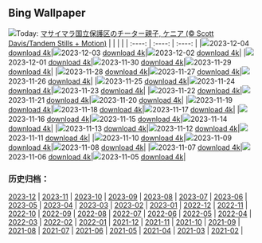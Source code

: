 ## Bing Wallpaper
![](https://global.bing.com/th?id=OHR.CheetahDay_JA-JP9363476313_UHD.jpg&w=1000)Today: [マサイマラ国立保護区のチーター親子, ケニア (© Scott Davis/Tandem Stills + Motion)](https://global.bing.com/th?id=OHR.CheetahDay_JA-JP9363476313_UHD.jpg)
|      |      |      |
| :----: | :----: | :----: |
|![](https://global.bing.com/th?id=OHR.CheetahDay_JA-JP9363476313_UHD.jpg&pid=hp&w=384&h=216&rs=1&c=4)2023-12-04 [download 4k](https://global.bing.com/th?id=OHR.CheetahDay_JA-JP9363476313_UHD.jpg)|![](https://global.bing.com/th?id=OHR.ChichibuNightFestival2023_JA-JP7273209766_UHD.jpg&pid=hp&w=384&h=216&rs=1&c=4)2023-12-03 [download 4k](https://global.bing.com/th?id=OHR.ChichibuNightFestival2023_JA-JP7273209766_UHD.jpg)|![](https://global.bing.com/th?id=OHR.AngkorPark_JA-JP7719711425_UHD.jpg&pid=hp&w=384&h=216&rs=1&c=4)2023-12-02 [download 4k](https://global.bing.com/th?id=OHR.AngkorPark_JA-JP7719711425_UHD.jpg)|
|![](https://global.bing.com/th?id=OHR.IcebergAntarctica_JA-JP7499377944_UHD.jpg&pid=hp&w=384&h=216&rs=1&c=4)2023-12-01 [download 4k](https://global.bing.com/th?id=OHR.IcebergAntarctica_JA-JP7499377944_UHD.jpg)|![](https://global.bing.com/th?id=OHR.TrotternishStorr_JA-JP7531639858_UHD.jpg&pid=hp&w=384&h=216&rs=1&c=4)2023-11-30 [download 4k](https://global.bing.com/th?id=OHR.TrotternishStorr_JA-JP7531639858_UHD.jpg)|![](https://global.bing.com/th?id=OHR.TreeLighting_JA-JP6880977842_UHD.jpg&pid=hp&w=384&h=216&rs=1&c=4)2023-11-29 [download 4k](https://global.bing.com/th?id=OHR.TreeLighting_JA-JP6880977842_UHD.jpg)|
|![](https://global.bing.com/th?id=OHR.HumanKindness_JA-JP6290539891_UHD.jpg&pid=hp&w=384&h=216&rs=1&c=4)2023-11-28 [download 4k](https://global.bing.com/th?id=OHR.HumanKindness_JA-JP6290539891_UHD.jpg)|![](https://global.bing.com/th?id=OHR.RioNegro_JA-JP6030654959_UHD.jpg&pid=hp&w=384&h=216&rs=1&c=4)2023-11-27 [download 4k](https://global.bing.com/th?id=OHR.RioNegro_JA-JP6030654959_UHD.jpg)|![](https://global.bing.com/th?id=OHR.BathingDay2023_JA-JP8643192749_UHD.jpg&pid=hp&w=384&h=216&rs=1&c=4)2023-11-26 [download 4k](https://global.bing.com/th?id=OHR.BathingDay2023_JA-JP8643192749_UHD.jpg)|
|![](https://global.bing.com/th?id=OHR.TajoRiver_JA-JP5452234121_UHD.jpg&pid=hp&w=384&h=216&rs=1&c=4)2023-11-25 [download 4k](https://global.bing.com/th?id=OHR.TajoRiver_JA-JP5452234121_UHD.jpg)|![](https://global.bing.com/th?id=OHR.HallofMosses_JA-JP4877057961_UHD.jpg&pid=hp&w=384&h=216&rs=1&c=4)2023-11-24 [download 4k](https://global.bing.com/th?id=OHR.HallofMosses_JA-JP4877057961_UHD.jpg)|![](https://global.bing.com/th?id=OHR.BradgateFallow_JA-JP4632580137_UHD.jpg&pid=hp&w=384&h=216&rs=1&c=4)2023-11-23 [download 4k](https://global.bing.com/th?id=OHR.BradgateFallow_JA-JP4632580137_UHD.jpg)|
|![](https://global.bing.com/th?id=OHR.Xiaoxue2023_JA-JP4270732262_UHD.jpg&pid=hp&w=384&h=216&rs=1&c=4)2023-11-22 [download 4k](https://global.bing.com/th?id=OHR.Xiaoxue2023_JA-JP4270732262_UHD.jpg)|![](https://global.bing.com/th?id=OHR.HelloSeal_JA-JP3912417099_UHD.jpg&pid=hp&w=384&h=216&rs=1&c=4)2023-11-21 [download 4k](https://global.bing.com/th?id=OHR.HelloSeal_JA-JP3912417099_UHD.jpg)|![](https://global.bing.com/th?id=OHR.ChapmanAdventure_JA-JP3299214561_UHD.jpg&pid=hp&w=384&h=216&rs=1&c=4)2023-11-20 [download 4k](https://global.bing.com/th?id=OHR.ChapmanAdventure_JA-JP3299214561_UHD.jpg)|
|![](https://global.bing.com/th?id=OHR.FrozenBog_JA-JP3036034875_UHD.jpg&pid=hp&w=384&h=216&rs=1&c=4)2023-11-19 [download 4k](https://global.bing.com/th?id=OHR.FrozenBog_JA-JP3036034875_UHD.jpg)|![](https://global.bing.com/th?id=OHR.MilsePolarBear_JA-JP2676664686_UHD.jpg&pid=hp&w=384&h=216&rs=1&c=4)2023-11-18 [download 4k](https://global.bing.com/th?id=OHR.MilsePolarBear_JA-JP2676664686_UHD.jpg)|![](https://global.bing.com/th?id=OHR.SnakeRiverTeton_JA-JP1792583691_UHD.jpg&pid=hp&w=384&h=216&rs=1&c=4)2023-11-17 [download 4k](https://global.bing.com/th?id=OHR.SnakeRiverTeton_JA-JP1792583691_UHD.jpg)|
|![](https://global.bing.com/th?id=OHR.AthensAcropolis_JA-JP1206532220_UHD.jpg&pid=hp&w=384&h=216&rs=1&c=4)2023-11-16 [download 4k](https://global.bing.com/th?id=OHR.AthensAcropolis_JA-JP1206532220_UHD.jpg)|![](https://global.bing.com/th?id=OHR.ShichiGoSan2023_JA-JP6423389600_UHD.jpg&pid=hp&w=384&h=216&rs=1&c=4)2023-11-15 [download 4k](https://global.bing.com/th?id=OHR.ShichiGoSan2023_JA-JP6423389600_UHD.jpg)|![](https://global.bing.com/th?id=OHR.RussellLupines_JA-JP1047682065_UHD.jpg&pid=hp&w=384&h=216&rs=1&c=4)2023-11-14 [download 4k](https://global.bing.com/th?id=OHR.RussellLupines_JA-JP1047682065_UHD.jpg)|
|![](https://global.bing.com/th?id=OHR.OliveOrchard_JA-JP4824162139_UHD.jpg&pid=hp&w=384&h=216&rs=1&c=4)2023-11-13 [download 4k](https://global.bing.com/th?id=OHR.OliveOrchard_JA-JP4824162139_UHD.jpg)|![](https://global.bing.com/th?id=OHR.DiwaliAyodhya_JA-JP0829173693_UHD.jpg&pid=hp&w=384&h=216&rs=1&c=4)2023-11-12 [download 4k](https://global.bing.com/th?id=OHR.DiwaliAyodhya_JA-JP0829173693_UHD.jpg)|![](https://global.bing.com/th?id=OHR.SarekSweden_JA-JP0736730927_UHD.jpg&pid=hp&w=384&h=216&rs=1&c=4)2023-11-11 [download 4k](https://global.bing.com/th?id=OHR.SarekSweden_JA-JP0736730927_UHD.jpg)|
|![](https://global.bing.com/th?id=OHR.BadlandsSunrise_JA-JP0594221338_UHD.jpg&pid=hp&w=384&h=216&rs=1&c=4)2023-11-10 [download 4k](https://global.bing.com/th?id=OHR.BadlandsSunrise_JA-JP0594221338_UHD.jpg)|![](https://global.bing.com/th?id=OHR.NorwayBirch_JA-JP0530837645_UHD.jpg&pid=hp&w=384&h=216&rs=1&c=4)2023-11-09 [download 4k](https://global.bing.com/th?id=OHR.NorwayBirch_JA-JP0530837645_UHD.jpg)|![](https://global.bing.com/th?id=OHR.Lidong2023_JA-JP3829424254_UHD.jpg&pid=hp&w=384&h=216&rs=1&c=4)2023-11-08 [download 4k](https://global.bing.com/th?id=OHR.Lidong2023_JA-JP3829424254_UHD.jpg)|
|![](https://global.bing.com/th?id=OHR.KirkilaiTower_JA-JP2022080593_UHD.jpg&pid=hp&w=384&h=216&rs=1&c=4)2023-11-07 [download 4k](https://global.bing.com/th?id=OHR.KirkilaiTower_JA-JP2022080593_UHD.jpg)|![](https://global.bing.com/th?id=OHR.LagoPehoe_JA-JP3134234118_UHD.jpg&pid=hp&w=384&h=216&rs=1&c=4)2023-11-06 [download 4k](https://global.bing.com/th?id=OHR.LagoPehoe_JA-JP3134234118_UHD.jpg)|![](https://global.bing.com/th?id=OHR.SilencioSpain_JA-JP2937040234_UHD.jpg&pid=hp&w=384&h=216&rs=1&c=4)2023-11-05 [download 4k](https://global.bing.com/th?id=OHR.SilencioSpain_JA-JP2937040234_UHD.jpg)|

### 历史归档：
[2023-12](https://github.com/niumoo/bing-wallpaper/tree/main/picture/2023-12/) | [2023-11](https://github.com/niumoo/bing-wallpaper/tree/main/picture/2023-11/) | [2023-10](https://github.com/niumoo/bing-wallpaper/tree/main/picture/2023-10/) | [2023-09](https://github.com/niumoo/bing-wallpaper/tree/main/picture/2023-09/) | [2023-08](https://github.com/niumoo/bing-wallpaper/tree/main/picture/2023-08/) | [2023-07](https://github.com/niumoo/bing-wallpaper/tree/main/picture/2023-07/) | [2023-06](https://github.com/niumoo/bing-wallpaper/tree/main/picture/2023-06/) | [2023-05](https://github.com/niumoo/bing-wallpaper/tree/main/picture/2023-05/) | 
[2023-04](https://github.com/niumoo/bing-wallpaper/tree/main/picture/2023-04/) | [2023-03](https://github.com/niumoo/bing-wallpaper/tree/main/picture/2023-03/) | [2023-02](https://github.com/niumoo/bing-wallpaper/tree/main/picture/2023-02/) | [2023-01](https://github.com/niumoo/bing-wallpaper/tree/main/picture/2023-01/) | [2022-12](https://github.com/niumoo/bing-wallpaper/tree/main/picture/2022-12/) | [2022-11](https://github.com/niumoo/bing-wallpaper/tree/main/picture/2022-11/) | [2022-10](https://github.com/niumoo/bing-wallpaper/tree/main/picture/2022-10/) | [2022-09](https://github.com/niumoo/bing-wallpaper/tree/main/picture/2022-09/) | 
[2022-08](https://github.com/niumoo/bing-wallpaper/tree/main/picture/2022-08/) | [2022-07](https://github.com/niumoo/bing-wallpaper/tree/main/picture/2022-07/) | [2022-06](https://github.com/niumoo/bing-wallpaper/tree/main/picture/2022-06/) | [2022-05](https://github.com/niumoo/bing-wallpaper/tree/main/picture/2022-05/) | [2022-04](https://github.com/niumoo/bing-wallpaper/tree/main/picture/2022-04/) | [2022-03](https://github.com/niumoo/bing-wallpaper/tree/main/picture/2022-03/) | [2022-02](https://github.com/niumoo/bing-wallpaper/tree/main/picture/2022-02/) | [2022-01](https://github.com/niumoo/bing-wallpaper/tree/main/picture/2022-01/) | 
[2021-12](https://github.com/niumoo/bing-wallpaper/tree/main/picture/2021-12/) | [2021-11](https://github.com/niumoo/bing-wallpaper/tree/main/picture/2021-11/) | [2021-10](https://github.com/niumoo/bing-wallpaper/tree/main/picture/2021-10/) | [2021-09](https://github.com/niumoo/bing-wallpaper/tree/main/picture/2021-09/) | [2021-08](https://github.com/niumoo/bing-wallpaper/tree/main/picture/2021-08/) | [2021-07](https://github.com/niumoo/bing-wallpaper/tree/main/picture/2021-07/) | [2021-06](https://github.com/niumoo/bing-wallpaper/tree/main/picture/2021-06/) | [2021-05](https://github.com/niumoo/bing-wallpaper/tree/main/picture/2021-05/) | 
[2021-04](https://github.com/niumoo/bing-wallpaper/tree/main/picture/2021-04/) | [2021-03](https://github.com/niumoo/bing-wallpaper/tree/main/picture/2021-03/) | [2021-02](https://github.com/niumoo/bing-wallpaper/tree/main/picture/2021-02/) | 